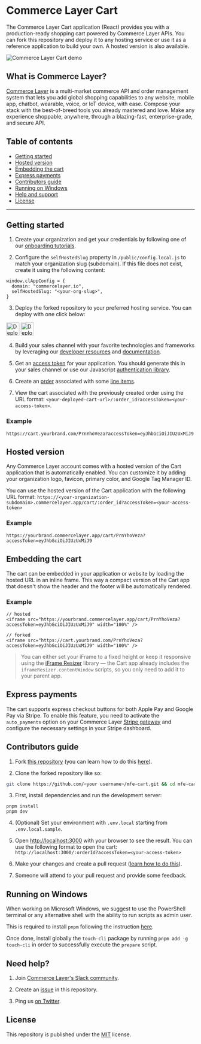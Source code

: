 # Commerce Layer Cart

The Commerce Layer Cart application (React) provides you with a production-ready shopping cart powered by Commerce Layer APIs. You can fork this repository and deploy it to any hosting service or use it as a reference application to build your own. A hosted version is also available.

![Commerce Layer Cart demo](https://user-images.githubusercontent.com/30926550/207573087-39ed2ad5-1ab6-49ef-9bb5-013452b06d7f.png)

## What is Commerce Layer?

[Commerce Layer](https://commercelayer.io) is a multi-market commerce API and order management system that lets you add global shopping capabilities to any website, mobile app, chatbot, wearable, voice, or IoT device, with ease. Compose your stack with the best-of-breed tools you already mastered and love. Make any experience shoppable, anywhere, through a blazing-fast, enterprise-grade, and secure API.

## Table of contents

- [Getting started](#getting-started)
- [Hosted version](#hosted-version)
- [Embedding the cart](#embedding-the-cart)
- [Express payments](#express-payments)
- [Contributors guide](#contributors-guide)
- [Running on Windows](#running-on-windows)
- [Help and support](#need-help)
- [License](#license)

---

## Getting started

1. Create your organization and get your credentials by following one of our [onboarding tutorials](https://docs.commercelayer.io/developers/welcome).

2. Configure the `selfHostedSlug` property in `/public/config.local.js` to match your organization slug (subdomain). If this file does not exist, create it using the following content:

```
window.clAppConfig = {
  domain: "commercelayer.io",
  selfHostedSlug: "<your-org-slug>",
}
```

3. Deploy the forked repository to your preferred hosting service. You can deploy with one click below:

[<img src="https://www.netlify.com/img/deploy/button.svg" alt="Deploy to Netlify" height="35">](https://app.netlify.com/start/deploy?repository=https://github.com/commercelayer/mfe-cart#PUBLIC_SELF_HOSTED_SLUG) [<img src="https://vercel.com/button" alt="Deploy to Vercel" height="35">](https://vercel.com/new/clone?repository-url=https://github.com/commercelayer/mfe-cart&build-command=pnpm%20build&output-directory=packages%2Fcart%2Fbuild&env=PUBLIC_SELF_HOSTED_SLUG&envDescription=your%20organization%20slug) 

4. Build your sales channel with your favorite technologies and frameworks by leveraging our [developer resources](https://commercelayer.io/developers) and [documentation](https://docs.commercelayer.io/api).

5. Get an [access token](https://docs.commercelayer.io/api/authentication) for your application. You should generate this in your sales channel or use our Javascript [authentication library](https://github.com/commercelayer/commercelayer-js-auth).

6. Create an [order](https://docs.commercelayer.io/developers/v/api-reference/orders) associated with some [line items](https://docs.commercelayer.io/developers/v/api-reference/line_items).

7. View the cart associated with the previously created order using the URL format: `<your-deployed-cart-url>/:order_id?accessToken=<your-access-token>`.

### Example

`https://cart.yourbrand.com/PrnYhoVeza?accessToken=eyJhbGciOiJIUzUxMiJ9`

## Hosted version

Any Commerce Layer account comes with a hosted version of the Cart application that is automatically enabled. You can customize it by adding your organization logo, favicon, primary color, and Google Tag Manager ID.

You can use the hosted version of the Cart application with the following URL format: `https://<your-organization-subdomain>.commercelayer.app/cart/:order_id?accessToken=<your-access-token>`

### Example

`https://yourbrand.commercelayer.app/cart/PrnYhoVeza?accessToken=eyJhbGciOiJIUzUxMiJ9`

## Embedding the cart

The cart can be embedded in your application or website by loading the hosted URL in an inline frame. This way a compact version of the Cart app that doesn't show the header and the footer will be automatically rendered.

### Example

```
// hosted
<iframe src="https://yourbrand.commercelayer.app/cart/PrnYhoVeza?accessToken=eyJhbGciOiJIUzUxMiJ9" width="100%" />

// forked
<iframe src="https://cart.yourbrand.com/PrnYhoVeza?accessToken=eyJhbGciOiJIUzUxMiJ9" width="100%" />
```

> You can either set your iFrame to a fixed height or keep it responsive using the [iFrame Resizer](https://github.com/davidjbradshaw/iframe-resizer) library — the Cart app already includes the `iframeResizer.contentWindow` scripts, so you only need to add it to your parent app.

## Express payments

The cart supports express checkout buttons for both Apple Pay and Google Pay via Stripe. To enable this feature, you need to activate the `auto_payments` option on your Commerce Layer [Stripe gateway](https://docs.commercelayer.io/core/v/api-reference/stripe_gateways) and configure the necessary settings in your Stripe dashboard.

## Contributors guide

1. Fork [this repository](https://github.com/commercelayer/mfe-cart) (you can learn how to do this [here](https://help.github.com/articles/fork-a-repo)).

2. Clone the forked repository like so:

```bash
git clone https://github.com/<your username>/mfe-cart.git && cd mfe-cart
```

3. First, install dependencies and run the development server:

```
pnpm install
pnpm dev
```

4. (Optional) Set your environment with `.env.local` starting from `.env.local.sample`.

5. Open [http://localhost:3000](http://localhost:3000) with your browser to see the result. You can use the following format to open the cart: `http://localhost:3000/:orderId?accessToken=<your-access-token>`

6. Make your changes and create a pull request ([learn how to do this](https://docs.github.com/en/github/collaborating-with-issues-and-pull-requests/creating-a-pull-request)).

7. Someone will attend to your pull request and provide some feedback.

## Running on Windows
When working on Microsoft Windows, we suggest to use the PowerShell terminal or any alternative shell with the ability to run scripts as admin user.

This is required to install `pnpm` following the instruction [here](https://pnpm.io/installation#on-windows).

Once done, install globally the `touch-cli` package by running `pnpm add -g touch-cli` in order to successfully execute the `prepare` script.

## Need help?

1. Join [Commerce Layer's Slack community](https://slack.commercelayer.app).

2. Create an [issue](https://github.com/commercelayer/mfe-cart/issues) in this repository.

3. Ping us [on Twitter](https://twitter.com/commercelayer).

## License

This repository is published under the [MIT](LICENSE) license.
